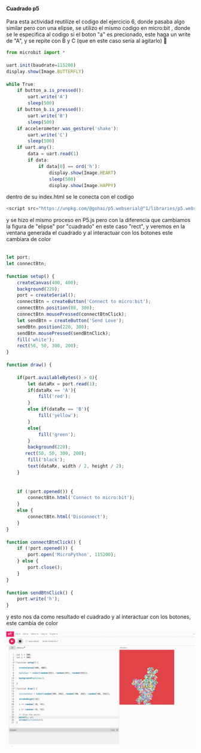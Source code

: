#### Cuadrado p5

Para esta actividad reutilize el codigo del ejercicio 6, donde pasaba algo similar pero con una elipse, se utilizo el mismo codigo en micro:bit , donde se le especifica al codigo si el boton "a" es precionado, este haga un
write de "A", y se repite con B y C (que en este caso seria al agitarlo) 🫦

``` js
from microbit import *

uart.init(baudrate=115200)
display.show(Image.BUTTERFLY)

while True:
    if button_a.is_pressed():
        uart.write('A')
        sleep(500)
    if button_b.is_pressed():
        uart.write('B')
        sleep(500)
    if accelerometer.was_gesture('shake'):
        uart.write('C')
        sleep(500)
    if uart.any():
        data = uart.read(1)
        if data:
            if data[0] == ord('h'):
                display.show(Image.HEART)
                sleep(500)
                display.show(Image.HAPPY)

```
dentro de su index.html se le conecta con el codigo 
``` js
<script src="https://unpkg.com/@gohai/p5.webserial@^1/libraries/p5.webserial.js"></script>
```

y se hizo el mismo proceso en P5.js pero con la diferencia que cambiamos la figura de "elipse" por "cuadrado" en este caso "rect", y veremos en la ventana generada el cuadrado y al interactuar con los botones este cambiara
de color
``` js

let port;
let connectBtn;

function setup() {
    createCanvas(400, 400);
    background(220);
    port = createSerial();
    connectBtn = createButton('Connect to micro:bit');
    connectBtn.position(80, 300);
    connectBtn.mousePressed(connectBtnClick);
    let sendBtn = createButton('Send Love');
    sendBtn.position(220, 300);
    sendBtn.mousePressed(sendBtnClick);
    fill('white');
    rect(50, 50, 300, 200); 
}

function draw() {

    if(port.availableBytes() > 0){
        let dataRx = port.read(1);
        if(dataRx == 'A'){
            fill('red');   
        }
        else if(dataRx == 'B'){
            fill('yellow'); 
        }
        else{
            fill('green'); 
        }
        background(220);
       rect(50, 50, 300, 200); 
        fill('black');
        text(dataRx, width / 2, height / 2);
    }    


    if (!port.opened()) {
        connectBtn.html('Connect to micro:bit');
    } 
    else {
        connectBtn.html('Disconnect');
    }
}

function connectBtnClick() {
    if (!port.opened()) {
        port.open('MicroPython', 115200);
    } else {
        port.close();
    }
}

function sendBtnClick() {
    port.write('h');
}

```
y esto nos da como resultado el cuadrado y al interactuar con los botones, este cambia de color

![Resultado del programa](../../../../assets/un1-ac9.jpeg)
